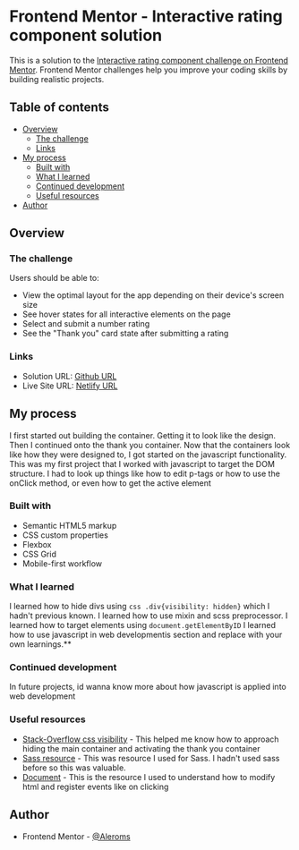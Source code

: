 # Frontend Mentor - Interactive rating component solution

This is a solution to the [Interactive rating component challenge on Frontend Mentor](https://www.frontendmentor.io/challenges/interactive-rating-component-koxpeBUmI). Frontend Mentor challenges help you improve your coding skills by building realistic projects. 

## Table of contents

- [Overview](#overview)
  - [The challenge](#the-challenge)
  - [Links](#links)
- [My process](#my-process)
  - [Built with](#built-with)
  - [What I learned](#what-i-learned)
  - [Continued development](#continued-development)
  - [Useful resources](#useful-resources)
- [Author](#author)

## Overview

### The challenge

Users should be able to:

- View the optimal layout for the app depending on their device's screen size
- See hover states for all interactive elements on the page
- Select and submit a number rating
- See the "Thank you" card state after submitting a rating

### Links

- Solution URL: [Github URL](https://github.com/Aleroms/FrontendMentor-Projects)
- Live Site URL: [Netlify URL](https://your-live-site-url.com)

## My process

I first started out building the container. Getting it to look like the design. Then I continued onto the thank you container. Now that the containers look like how they were designed to, I got started on the javascript functionality. This was my first project that I worked with javascript to target the DOM structure. I had to look up things like how to edit p-tags or how to use the onClick method, or even how to get the active element
### Built with

- Semantic HTML5 markup
- CSS custom properties
- Flexbox
- CSS Grid
- Mobile-first workflow

### What I learned

I learned how to hide divs using `css .div{visibility: hidden}` which I hadn't previous known. 
I learned how to use mixin and scss preprocessor. 
I learned how to target elements using `document.getElementByID`
I learned how to use javascript in web developmentis section and replace with your own learnings.**

### Continued development

In future projects, id wanna know more about how javascript is applied into web development
### Useful resources

- [Stack-Overflow css visibility](https://stackoverflow.com/questions/5113246/make-div-invisible-in-css-and-javascript) - This helped me know how to approach hiding the main container and activating the thank you container
- [Sass resource](https://sass-lang.com/guide) - This was resource I used for Sass. I hadn't used sass before so this was valuable.
- [Document](https://developer.mozilla.org/en-US/docs/Web/API/Document) - This is the resource I used to understand how to modify html and register events like on clicking

## Author

- Frontend Mentor - [@Aleroms](https://www.frontendmentor.io/profile/Aleroms)
